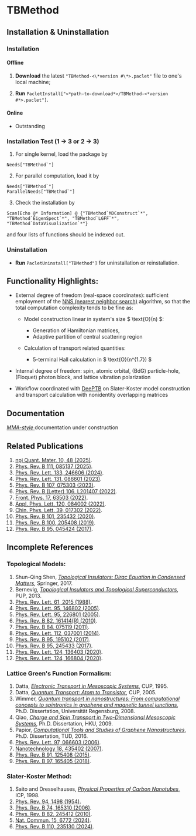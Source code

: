 # TBMethod

## Installation & Uninstallation

### Installation

#### Offline

1.  **Download** the latest `"TBMethod-<\*version #\*>.paclet"` file to one's local machine;

2.  **Run** `PacletInstall["<*path-to-download*>/TBMethod-<*version #*>.paclet"]`.

#### Online

- Outstanding

<!--
**Run** `PacletInstall["https://github.com/AlexanderZ11234/TBMethod/releases/download/0.2.1/TBMethod-0.2.1.paclet"]`
-->

### Installation Test (1 → 3 or 2 → 3)

1. For single kernel, load the package by

<!---->

    Needs["TBMethod`"]

2. For parallel computation, load it by

<!---->

    Needs["TBMethod`"]
    ParallelNeeds["TBMethod`"]

3. Check the installation by

<!---->

    Scan[Echo @* Information] @ {"TBMethod`MDConstruct`*", "TBMethod`EigenSpect`*", "TBMethod`LGFF`*", "TBMethod`DataVisualization`*"}

and four lists of functions should be indexed out.

### Uninstallation

- **Run** `PacletUninstall["TBMethod"]` for uninstallation or reinstallation.

## Functionality Highlights:

- External degree of freedom (real-space coordinates): sufficient employment of the [NNS (nearest neighbor search)](https://en.wikipedia.org/wiki/Nearest_neighbor_search) algorithm, so that the total computation complexity tends to be fine as:
    - Model construction linear in system's size $ \text{O}(n) $:
        - Generation of Hamiltonian matrices,
        - Adaptive partition of central scattering region

    - Calculation of transport related quantities:
        - 5-terminal Hall calculation in $ \text{O}(n^{1.7}) $

- Internal degree of freedom: spin, atomic orbital, (BdG) particle-hole, (Floquet) photon block, and lattice vibration polarization

- Workflow coordinated with [DeePTB](https://github.com/deepmodeling/DeePTB) on Slater-Koster model construction and transport calculation with nonidentity overlapping matrices

## Documentation

<a href="#" class="magic-button" title="Onsite testable"> _MMA-style_ </a> documentation under construction

## Related Publications

1. [npj Quant. Mater. 10, 48 (2025)](https://www.nature.com/articles/s41535-025-00768-1).
1. [Phys. Rev. B 111, 085137 (2025)](https://journals.aps.org/prb/abstract/10.1103/PhysRevB.111.085137).
1. [Phys. Rev. Lett. 133, 246606 (2024)](https://journals.aps.org/prl/abstract/10.1103/PhysRevLett.133.246606).
1. [Phys. Rev. Lett. 131, 086601 (2023)](https://journals.aps.org/prl/abstract/10.1103/PhysRevLett.131.086601).
1. [Phys. Rev. B 107, 075303 (2023)](https://journals.aps.org/prb/abstract/10.1103/PhysRevB.107.075303).
1. [Phys. Rev. B (Letter) 106, L201407 (2022)](https://journals.aps.org/prb/abstract/10.1103/PhysRevB.106.L201407).
1. [Front. Phys. 17, 63503 (2022)](https://link.springer.com/article/10.1007/s11467-022-1185-y).
1. [Appl. Phys. Lett. 120, 084002 (2022)](https://pubs.aip.org/aip/apl/article-abstract/120/8/084002/2833231/In-plane-magnetization-and-electronic-structures?redirectedFrom=fulltext).
1. [Chin. Phys. Lett. 39, 017302 (2022)](https://cpl.iphy.ac.cn/article/doi/10.1088/0256-307X/39/1/017302).
1. [Phys. Rev. B 101, 235432 (2020)](https://journals.aps.org/prb/abstract/10.1103/PhysRevB.101.235432).
1. [Phys. Rev. B 100, 205408 (2019)](https://journals.aps.org/prb/abstract/10.1103/PhysRevB.100.205408).
1. [Phys. Rev. B 95, 045424 (2017)](https://journals.aps.org/prb/abstract/10.1103/PhysRevB.95.045424).



## Incomplete References

### Topological Models:
1. Shun-Qing Shen, [_Topological Insulators: Dirac Equation in Condensed Matters_](https://link.springer.com/book/10.1007/978-981-10-4606-3), Springer, 2017.
1. Bernevig, [_Topological Insulators and Topological Superconductors_](https://press.princeton.edu/books/hardcover/9780691151755/topological-insulators-and-topological-superconductors?srsltid=AfmBOop9JnAo53v7Hn3ErPpR2uf3vW0JLPykFSNWSK_QoP1xjsDuKoMG), PUP, 2013.
1. [Phys. Rev. Lett. 61, 2015 (1988)](https://journals.aps.org/prl/abstract/10.1103/PhysRevLett.61.2015).
1. [Phys. Rev. Lett. 95, 146802 (2005)](https://journals.aps.org/prl/abstract/10.1103/PhysRevLett.95.146802).
1. [Phys. Rev. Lett. 95, 226801 (2005)](https://journals.aps.org/prl/abstract/10.1103/PhysRevLett.95.226801).
1. [Phys. Rev. B 82, 161414(R) (2010)](https://journals.aps.org/prb/abstract/10.1103/PhysRevB.82.161414).
1. [Phys. Rev. B 84, 075119 (2011)](https://journals.aps.org/prb/abstract/10.1103/PhysRevB.84.075119).
1. [Phys. Rev. Lett. 112, 037001 (2014)](https://journals.aps.org/prl/abstract/10.1103/PhysRevLett.112.037001).
1. [Phys. Rev. B 95, 195102 (2017)](https://journals.aps.org/prb/abstract/10.1103/PhysRevB.95.195102).
1. [Phys. Rev. B 95, 245433 (2017)](https://journals.aps.org/prb/abstract/10.1103/PhysRevB.95.245433).
1. [Phys. Rev. Lett. 124, 136403 (2020)](https://journals.aps.org/prl/abstract/10.1103/PhysRevLett.124.136403).
1. [Phys. Rev. Lett. 124, 166804 (2020)](https://journals.aps.org/prl/abstract/10.1103/PhysRevLett.124.166804).

### Lattice Green's Function Formalism:
1. Datta, [_Electronic Transport in Mesoscopic Systems_](https://www.cambridge.org/core/books/electronic-transport-in-mesoscopic-systems/1E55DEF5978AA7B843FF70337C220D8B), CUP, 1995.
1. Datta, [_Quantum Transport: Atom to Transistor_](https://www.cambridge.org/core/books/quantum-transport/E96BE74AACD59A03A7D6A7F7DACDFB71), CUP, 2005.
1. Wimmer, [_Quantum transport in nanostructures: From computational concepts to spintronics in graphene and magnetic tunnel junctions_](https://epub.uni-regensburg.de/12142/), Ph.D. Dissertation, Universität Regensburg, 2008.
1. Qiao, [_Charge and Spin Transport in Two-Dimensional Mesoscopic Systems_](https://hub.hku.hk/handle/10722/55540), Ph.D. Dissertation, HKU, 2009.
1. Papior, [_Computational Tools and Studies of Graphene Nanostructures_](https://orbit.dtu.dk/en/publications/computational-tools-and-studies-of-graphene-nanostructures), Ph.D. Dissertation, TUD, 2016.
1. [Phys. Rev. Lett. 97, 066603 (2006)](https://journals.aps.org/prl/abstract/10.1103/PhysRevLett.97.066603).
1. [Nanotechnology 18, 435402 (2007)](https://iopscience.iop.org/article/10.1088/0957-4484/18/43/435402).
1. [Phys. Rev. B 91, 125408 (2015)](https://journals.aps.org/prb/abstract/10.1103/PhysRevB.91.125408).
1. [Phys. Rev. B 97, 165405 (2018)](https://journals.aps.org/prb/abstract/10.1103/PhysRevB.97.165405).

### Slater-Koster Method:
1. Saito and Dresselhauses, [_Physical Properties of Carbon Nanotubes_](https://www.worldscientific.com/worldscibooks/10.1142/p080?srsltid=AfmBOoosI-cgWaXJxEbpkiw1QPAPb82G87WuKIr6LAeeVNM8vWX1tifB#t=aboutBook), ICP, 1998.
1. [Phys. Rev. 94, 1498 (1954)](https://journals.aps.org/pr/abstract/10.1103/PhysRev.94.1498).
1. [Phys. Rev. B 74, 165310 (2006)](https://journals.aps.org/prb/abstract/10.1103/PhysRevB.74.165310).
1. [Phys. Rev. B 82, 245412 (2010)](https://journals.aps.org/prb/abstract/10.1103/PhysRevB.82.245412).
1. [Nat. Commun. 15, 6772 (2024)](https://www.nature.com/articles/s41467-024-51006-4).
1. [Phys. Rev. B 110, 235130 (2024)](https://journals.aps.org/prb/abstract/10.1103/PhysRevB.110.235130). 

